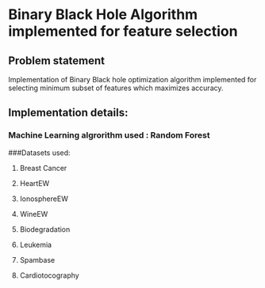 # Binary Black Hole Algorithm implemented for feature selection 

## Problem statement

Implementation of Binary Black hole optimization algorithm implemented for selecting minimum subset of features which maximizes accuracy.

## Implementation details:

### Machine Learning algrorithm used : Random Forest

###Datasets used:

1. Breast Cancer	

2. HeartEW	

3. IonosphereEW

4. WineEW	

5. Biodegradation

6. Leukemia	

7. Spambase	

8. Cardiotocography
